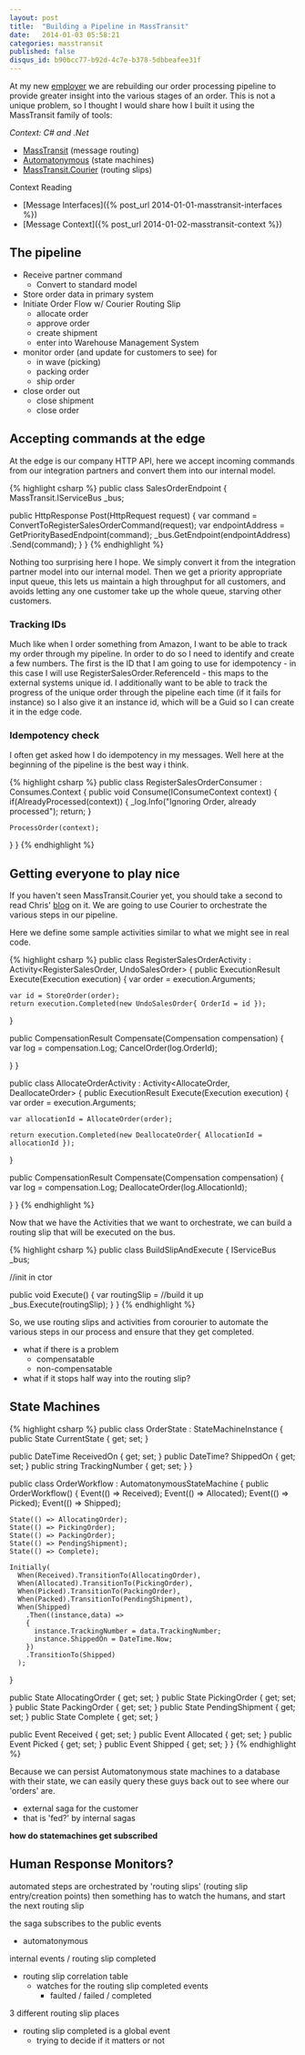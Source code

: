 ```yaml
---
layout: post
title:  "Building a Pipeline in MassTransit"
date:   2014-01-03 05:58:21
categories: masstransit
published: false
disqus_id: b90bcc77-b92d-4c7e-b378-5dbbeafee31f
---
```


At my new [employer](http://amplifier.com) we are rebuilding our order processing
pipeline to provide greater insight into the various stages of an order. This is
not a unique problem, so I thought I would share how I built it using the
MassTransit family of tools:

_Context: C# and .Net_

- [MassTransit](http://masstransit-project.com) (message routing)
- [Automatonymous](https://github.com/MassTransit/Automatonymous) (state machines)
- [MassTransit.Courier](https://github.com/MassTransit/MassTransit-Courier) (routing slips)

Context Reading

- [Message Interfaces]({% post_url 2014-01-01-masstransit-interfaces %})
- [Message Context]({% post_url 2014-01-02-masstransit-context %})

## The pipeline

- Receive partner command
    - Convert to standard model
- Store order data in primary system
- Initiate Order Flow w/ Courier Routing Slip
  - allocate order
  - approve order
  - create shipment
  - enter into Warehouse Management System
- monitor order (and update for customers to see) for
    - in wave (picking)
    - packing order
    - ship order
- close order out
    - close shipment
    - close order

## Accepting commands at the edge

At the edge is our company HTTP API, here we accept incoming commands from our
integration partners and convert them into our internal model.

{% highlight csharp %}
public class SalesOrderEndpoint
{
  MassTransit.IServiceBus _bus;

  public HttpResponse Post(HttpRequest request)
  {
    var command = ConvertToRegisterSalesOrderCommand(request);
    var endpointAddress = GetPriorityBasedEndpoint(command);
    _bus.GetEndpoint(endpointAddress)
      .Send(command);
  }
}
{% endhighlight %}

Nothing too surprising here I hope. We simply convert it from the integration
partner model into our internal model. Then we get a priority appropriate input
queue, this lets us maintain a high throughput for all customers, and avoids letting
any one customer take up the whole queue, starving other customers.

### Tracking IDs

Much like when I order something from Amazon, I want to be able to track my
order through my pipeline. In order to do so I need to identify and create a few
numbers. The first is the ID that I am going to use for idempotency - in this
case I will use RegisterSalesOrder.ReferenceId - this maps to the external
systems unique id. I additionally want to be able to track the progress of the
unique order through the pipeline each time (if it fails for instance) so I also
give it an instance id, which will be a Guid so I can create it in the edge
code.

### Idempotency check

I often get asked how I do idempotency in my messages. Well here at the
beginning of the pipeline is the best way i think.

{% highlight csharp %}
public class RegisterSalesOrderConsumer :
  Consumes<RegisterSalesOrder>.Context
{
  public void Consume(IConsumeContext<RegisterSalesOrder> context)
  {
    if(AlreadyProcessed(context))
    {
      _log.Info("Ignoring Order, already processed");
      return;
    }

    ProcessOrder(context);
  }
}
{% endhighlight %}

## Getting everyone to play nice

If you haven't seen MassTransit.Courier yet, you should take a second to read
Chris' [blog](http://blog.phatboyg.com/2013/03/27/implementing-routing-slip-with-masstransit/)
on it. We are going to use Courier to orchestrate the various steps in our pipeline.

Here we define some sample activities similar to what we might see in real code.

{% highlight csharp %}
public class RegisterSalesOrderActivity :
  Activity<RegisterSalesOrder, UndoSalesOrder>
{
  public ExecutionResult Execute(Execution<RegisterSalesOrder> execution)
  {
    var order = execution.Arguments;

    var id = StoreOrder(order);
    return execution.Completed(new UndoSalesOrder{ OrderId = id });
  }

  public CompensationResult Compensate(Compensation<UndoSalesOrder> compensation)
  {
    var log = compensation.Log;
    CancelOrder(log.OrderId);

  }
}

public class AllocateOrderActivity :
  Activity<AllocateOrder, DeallocateOrder>
{
  public ExecutionResult Execute(Execution<AllocateOrder> execution)
  {
    var order = execution.Arguments;

    var allocationId = AllocateOrder(order);

    return execution.Completed(new DeallocateOrder{ AllocationId = allocationId });
  }

  public CompensationResult Compensate(Compensation<DeallocateOrder> compensation)
  {
    var log = compensation.Log;
    DeallocateOrder(log.AllocationId);

  }
}
{% endhighlight %}

Now that we have the Activities that we want to orchestrate, we can build a
routing slip that will be executed on the bus.

{% highlight csharp %}
public class BuildSlipAndExecute
{
  IServiceBus _bus;

  //init in ctor

  public void Execute()
  {
    var routingSlip = //build it up
    _bus.Execute(routingSlip);
  }
}
{% endhighlight %}

So, we use routing slips and activities from corourier to automate the various
steps in our process and ensure that they get completed.

- what if there is a problem
    - compensatable
    - non-compensatable
- what if it stops half way into the routing slip?

## State Machines

{% highlight csharp %}
public class OrderState : StateMachineInstance
{
  public State CurrentState { get; set; }

  public DateTime ReceivedOn { get; set; }
  public DateTime? ShippedOn { get; set; }
  public string TrackingNumber { get; set; }
}

public class OrderWorkflow :
 AutomatonymousStateMachine<OrderState>
{
  public OrderWorkflow()
  {
    Event(() => Received);
    Event(() => Allocated);
    Event(() => Picked);
    Event(() => Shipped);

    State(() => AllocatingOrder);
    State(() => PickingOrder);
    State(() => PackingOrder);
    State(() => PendingShipment);
    State(() => Complete);

    Initially(
      When(Received).TransitionTo(AllocatingOrder),
      When(Allocated).TransitionTo(PickingOrder),
      When(Picked).TransitionTo(PackingOrder),
      When(Packed).TransitionTo(PendingShipment),
      When(Shipped)
        .Then((instance,data) =>
        {
          instance.TrackingNumber = data.TrackingNumber;
          instance.ShippedOn = DateTime.Now;
        })
        .TransitionTo(Shipped)
      );
  }


  public State AllocatingOrder { get; set; }
  public State PickingOrder { get; set; }
  public State PackingOrder { get; set; }
  public State PendingShipment { get; set; }
  public State Complete { get; set; }



  public Event<SalesOrderReceived> Received { get; set; }
  public Event<SalesOrderAllocated> Allocated { get; set; }
  public Event<SalesOrderPicked> Picked { get; set; }
  public Event<SalesOrderShipped> Shipped { get; set; }
}
{% endhighlight %}

Because we can persist Automatonymous state machines to a database with
their state, we can easily query these guys back out to see where our 'orders'
are.

- external saga for the customer
- that is 'fed?' by internal sagas

__how do statemachines get subscribed__

## Human Response Monitors?

automated steps are orchestrated by 'routing slips' (routing slip entry/creation points) then something
has to watch the humans, and start the next routing slip

the saga subscribes to the public events
- automatonymous


internal events / routing slip completed

- routing slip correlation table
    - watches for the routing slip completed events
        - faulted / failed / completed


3 different routing slip places

- routing slip completed is a global event
    - trying to decide if it matters or not
